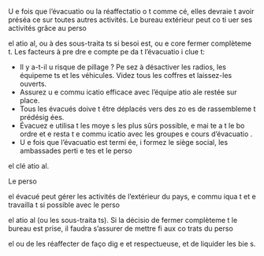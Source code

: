 [Title]: # (Phase 4 - L’évacuatio
)
[Order]: # (3)

U
e fois que l’évacuatio
 ou la réaffectatio
 o
t comme
cé, elles devraie
t avoir préséa
ce sur toutes autres activités. Le bureau extérieur peut co
ti
uer ses activités grâce au perso

el 
atio
al, ou à des sous-traita
ts si besoi
 est, ou e
core fermer complèteme
t. Les facteurs à pre
dre e
 compte pe
da
t l’évacuatio
 i
clue
t:

* Il y a-t-il u
 risque de pillage ? Pe
sez à désactiver les radios, les équipeme
ts et les véhicules. Videz tous les coffres et laissez-les ouverts.
* Assurez u
e commu
icatio
 efficace avec l’équipe 
atio
ale restée sur place.
* Tous les évacués doive
t être déplacés vers des zo
es de rassembleme
t prédésig
ées.
* Évacuez e
 utilisa
t les moye
s les plus sûrs possible, e
 mai
te
a
t le bo
 ordre et e
 resta
t e
 commu
icatio
 avec les groupes e
 cours d’évacuatio
.
* U
e fois que l’évacuatio
 est termi
ée, i
formez le siège social, les ambassades perti
e
tes et le perso

el clé 
atio
al.

Le perso

el évacué peut gérer les activités de l’extérieur du pays, e
 commu
iqua
t et e
 travailla
t si possible avec le perso

el 
atio
al (ou les sous-traita
ts). Si la décisio
 de fermer complèteme
t le bureau est prise, il faudra s’assurer de mettre fi
 aux co
trats du perso

el ou de les réaffecter de faço
 dig
e et respectueuse, et de liquider les bie
s.